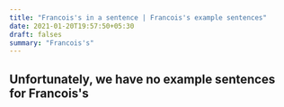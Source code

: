 ```yaml
---
title: "Francois's in a sentence | Francois's example sentences"
date: 2021-01-20T19:57:50+05:30
draft: falses
summary: "Francois's"
---
```

## Unfortunately, we have no example sentences for Francois's                 
